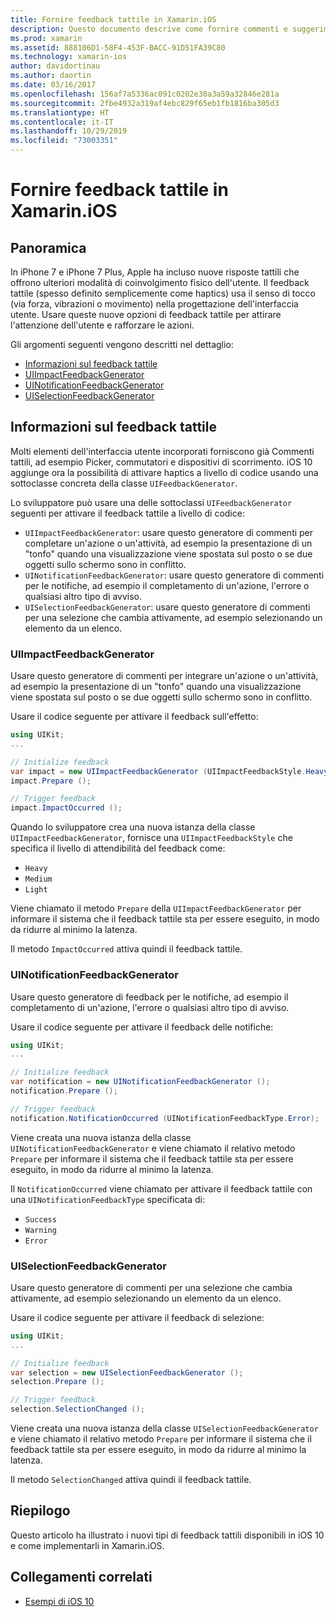 ```yaml
---
title: Fornire feedback tattile in Xamarin.iOS
description: Questo documento descrive come fornire commenti e suggerimenti tattili in un'app Xamarin.iOS. Vengono illustrati UIImpactFeedbackGenerator, UINotificationFeedbackGenerator e UISelectionFeedbackGenerator.
ms.prod: xamarin
ms.assetid: 888106D1-58F4-453F-BACC-91D51FA39C80
ms.technology: xamarin-ios
author: davidortinau
ms.author: daortin
ms.date: 03/16/2017
ms.openlocfilehash: 156af7a5336ac091c0202e38a3a59a32846e281a
ms.sourcegitcommit: 2fbe4932a319af4ebc829f65eb1fb1816ba305d3
ms.translationtype: HT
ms.contentlocale: it-IT
ms.lasthandoff: 10/29/2019
ms.locfileid: "73003351"
---
```

# <a name="providing-haptic-feedback-in-xamarinios"></a>Fornire feedback tattile in Xamarin.iOS

<a name="Overview" />

## <a name="overview"></a>Panoramica

In iPhone 7 e iPhone 7 Plus, Apple ha incluso nuove risposte tattili che offrono ulteriori modalità di coinvolgimento fisico dell'utente. Il feedback tattile (spesso definito semplicemente come haptics) usa il senso di tocco (via forza, vibrazioni o movimento) nella progettazione dell'interfaccia utente. Usare queste nuove opzioni di feedback tattile per attirare l'attenzione dell'utente e rafforzare le azioni.

Gli argomenti seguenti vengono descritti nel dettaglio:

- [Informazioni sul feedback tattile](#About-Haptic-Feedback)
- [UIImpactFeedbackGenerator](#UIImpactFeedbackGenerator)
- [UINotificationFeedbackGenerator](#UINotificationFeedbackGenerator)
- [UISelectionFeedbackGenerator](#UISelectionFeedbackGenerator)

<a name="About-Haptic-Feedback" />

## <a name="about-haptic-feedback"></a>Informazioni sul feedback tattile

Molti elementi dell'interfaccia utente incorporati forniscono già Commenti tattili, ad esempio Picker, commutatori e dispositivi di scorrimento. iOS 10 aggiunge ora la possibilità di attivare haptics a livello di codice usando una sottoclasse concreta della classe `UIFeedbackGenerator`.

Lo sviluppatore può usare una delle sottoclassi `UIFeedbackGenerator` seguenti per attivare il feedback tattile a livello di codice:

- `UIImpactFeedbackGenerator`: usare questo generatore di commenti per completare un'azione o un'attività, ad esempio la presentazione di un "tonfo" quando una visualizzazione viene spostata sul posto o se due oggetti sullo schermo sono in conflitto.
- `UINotificationFeedbackGenerator`: usare questo generatore di commenti per le notifiche, ad esempio il completamento di un'azione, l'errore o qualsiasi altro tipo di avviso.
- `UISelectionFeedbackGenerator`: usare questo generatore di commenti per una selezione che cambia attivamente, ad esempio selezionando un elemento da un elenco.

<a name="UIImpactFeedbackGenerator" />

### <a name="uiimpactfeedbackgenerator"></a>UIImpactFeedbackGenerator

Usare questo generatore di commenti per integrare un'azione o un'attività, ad esempio la presentazione di un "tonfo" quando una visualizzazione viene spostata sul posto o se due oggetti sullo schermo sono in conflitto.

Usare il codice seguente per attivare il feedback sull'effetto:

```csharp
using UIKit;
...

// Initialize feedback
var impact = new UIImpactFeedbackGenerator (UIImpactFeedbackStyle.Heavy);
impact.Prepare ();

// Trigger feedback
impact.ImpactOccurred ();
```

Quando lo sviluppatore crea una nuova istanza della classe `UIImpactFeedbackGenerator`, fornisce una `UIImpactFeedbackStyle` che specifica il livello di attendibilità del feedback come:

- `Heavy`
- `Medium`
- `Light`

Viene chiamato il metodo `Prepare` della `UIImpactFeedbackGenerator` per informare il sistema che il feedback tattile sta per essere eseguito, in modo da ridurre al minimo la latenza.

Il metodo `ImpactOccurred` attiva quindi il feedback tattile.

<a name="UINotificationFeedbackGenerator" />

### <a name="uinotificationfeedbackgenerator"></a>UINotificationFeedbackGenerator

Usare questo generatore di feedback per le notifiche, ad esempio il completamento di un'azione, l'errore o qualsiasi altro tipo di avviso.

Usare il codice seguente per attivare il feedback delle notifiche:

```csharp
using UIKit;
...

// Initialize feedback
var notification = new UINotificationFeedbackGenerator ();
notification.Prepare ();

// Trigger feedback
notification.NotificationOccurred (UINotificationFeedbackType.Error);
```

Viene creata una nuova istanza della classe `UINotificationFeedbackGenerator` e viene chiamato il relativo metodo `Prepare` per informare il sistema che il feedback tattile sta per essere eseguito, in modo da ridurre al minimo la latenza.

Il `NotificationOccurred` viene chiamato per attivare il feedback tattile con una `UINotificationFeedbackType` specificata di:

- `Success`
- `Warning`
- `Error`

<a name="UISelectionFeedbackGenerator" />

### <a name="uiselectionfeedbackgenerator"></a>UISelectionFeedbackGenerator

Usare questo generatore di commenti per una selezione che cambia attivamente, ad esempio selezionando un elemento da un elenco.

Usare il codice seguente per attivare il feedback di selezione:

```csharp
using UIKit;
...

// Initialize feedback
var selection = new UISelectionFeedbackGenerator ();
selection.Prepare ();

// Trigger feedback
selection.SelectionChanged ();
```

Viene creata una nuova istanza della classe `UISelectionFeedbackGenerator` e viene chiamato il relativo metodo `Prepare` per informare il sistema che il feedback tattile sta per essere eseguito, in modo da ridurre al minimo la latenza.

Il metodo `SelectionChanged` attiva quindi il feedback tattile.

## <a name="summary"></a>Riepilogo

Questo articolo ha illustrato i nuovi tipi di feedback tattili disponibili in iOS 10 e come implementarli in Xamarin.iOS.

## <a name="related-links"></a>Collegamenti correlati

- [Esempi di iOS 10](https://docs.microsoft.com/samples/browse/?products=xamarin&term=Xamarin.iOS+iOS10)

